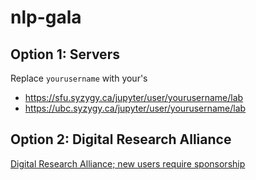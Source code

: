 # nlp-gala

## Option 1: Servers

Replace ```yourusername``` with your's
- https://sfu.syzygy.ca/jupyter/user/yourusername/lab
- https://ubc.syzygy.ca/jupyter/user/yourusername/lab

## Option 2: Digital Research Alliance 

[Digital Research Alliance; new users require sponsorship](info/DRA.md)
